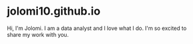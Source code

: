 # jolomi10.github.io
Hi, I'm Jolomi.
I am a data analyst and I love what I do.
I'm so excited to share my work with you.
